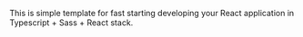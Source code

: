 This is simple template for fast starting developing your React application in Typescript + Sass + React stack.
